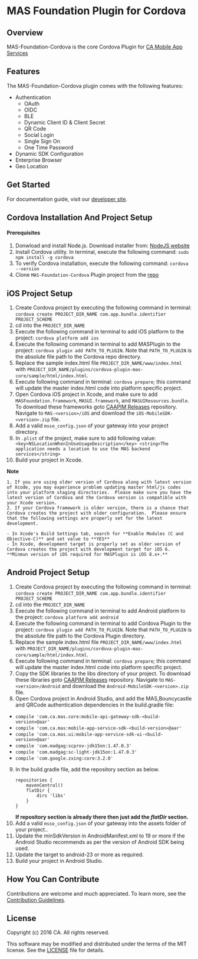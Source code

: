 # MAS Foundation Plugin for Cordova
## Overview
MAS-Foundation-Cordova is the core Cordova Plugin for [CA Mobile App Services][mas.ca.com]

## Features
The MAS-Foundation-Cordova plugin comes with the following features:
- Authentication
    + OAuth
    + OIDC
    + BLE
    + Dynamic Client ID & Client Secret
    + QR Code
    + Social Login
    + Single Sign On
    + One Time Password
- Dynamic SDK Configuration
- Enterprise Browser
- Geo Location

## Get Started

For documentation guide, visit our [developer site][docs].

## Cordova Installation And Project Setup ##
#### Prerequisites

1. Donwload and install Node.js. Download installer from: [NodeJS website][nodejs]
2. Install Cordova utility.  In terminal, execute the following command: ```sudo npm install -g cordova```
3. To verify Cordova installation, execute the following command: ```cordova --version```
4. Clone `MAS-Foundation-Cordova` Plugin project from the [repo][cordova-repo]


## iOS Project Setup

1. Create Cordova project by executing the following command in terminal: ```cordova create PROJECT_DIR_NAME com.app.bundle.identifier PROJECT_SCHEME```
2. cd into the ```PROJECT_DIR_NAME```
3. Execute the following command in terminal to add iOS platform to the project: ```cordova platform add ios```
4. Execute the following command in terminal to add MASPlugin to the project: ```cordova plugin add PATH_TO_PLUGIN```.  Note that ```PATH_TO_PLUGIN``` is the absolute file path to the Cordova repo directory.
5. Replace the sample index.html file ```PROJECT_DIR_NAME/www/index.html``` with ```PROJECT_DIR_NAME/plugins/cordova-plugin-mas-core/sample/html/index.html```.
6. Execute following command in terminal: ```cordova prepare```; this command will update the master index.html code into platform specific project.
7. Open Cordova iOS project in Xcode, and make sure to add ```MASFoundation.framework```, ```MASUI.framework```, and ```MASUIResources.bundle```.  To download these frameworks goto [CAAPIM Releases][releases] repository. Navigate to ```MAS-<version>/iOS``` and download the ```iOS-MobileSDK-<version>.zip``` file. 
8. Add a valid ```msso_config.json``` of your gateway into your project directory.
9. In ```.plist``` of the project, make sure to add following value: ```    <key>NSLocationWhenInUseUsageDescription</key>
    <string>The application needs a location to use the MAS backend services</string>```
10. Build your project in Xcode.

**Note**
```
1. If you are using older version of Cordova along with latest version of Xcode, you may experience problem updating master html/js codes into your platform staging directories.  Please make sure you have the latest version of Cordova and the Cordova version is compatible with your Xcode version.
2. If your Cordova framework is older version, there is a chance that Cordova creates the project with older configuration.  Please ensure that the following settings are properly set for the latest development.

- In Xcode's Build Settings tab, search for **Enable Modules (C and Objective-C)** and set value to **YES**
- In Xcode, development target is properly set as older version of Cordova creates the project with development target for iOS 6. **Minmun version of iOS required for MASPlugin is iOS 8.x+.**
```

## Android Project Setup
1. Create Cordova project by executing the following command in terminal: ```cordova create PROJECT_DIR_NAME com.app.bundle.identifier PROJECT_SCHEME```
2. cd into the ```PROJECT_DIR_NAME```
3. Execute the following command in terminal to add Android platform to the project: ```cordova platform add android```
4. Execute the following command in terminal to add Cordova Plugin to the project: ```cordova plugin add PATH_TO_PLUGIN```.  Note that ```PATH_TO_PLUGIN``` is the absolute file path to the Cordova Plugin directory.
5. Replace the sample index.html file ```PROJECT_DIR_NAME/www/index.html``` with ```PROJECT_DIR_NAME/plugins/cordova-plugin-mas-core/sample/html/index.html```.
6. Execute following command in terminal: ```cordova prepare```; this command will update the master index.html code into platform specific project.
7. Copy the SDK libraries to the libs directory of your project. To download these libraries goto [CAAPIM Releases][releases] repository. Navigate to ```MAS-<version>/Android``` and download the ```Android-MobileSDK-<version>.zip``` file.
8. Open Cordova project in Android Studio, and add the MAS,Bouncycastle and QRCode authentication dependencies in the build.gradle file:
 - ```compile 'com.ca.mas.core:mobile-api-gateway-sdk-<build-version>@aar'```
 - ```compile 'com.ca.mas:mobile-app-service-sdk-<build-version>@aar'```
 - ```compile 'com.ca.mas.ui:mobile-app-service-sdk-ui-<build-version>@aar'```
 - ```compile 'com.madgag:scprov-jdk15on:1.47.0.3'```
 - ```compile 'com.madgag:sc-light-jdk15on:1.47.0.3'```
 - ```compile 'com.google.zxing:core:3.2.0'```
9. In the build.gradle file, add the repository section as below.
    ```
    repositories {
        mavenCentral()
        flatDir {
            dirs 'libs'
        }
    }
    ```
    **If repository section is already there then just add the _flatDir_ section.** 
10. Add a valid ```msso_config.json``` of your gateway into the assets folder of your project..
10. Update the minSdkVersion in AndroidManifest.xml to 19 or more if the Android Studio recommends as per the version of Android SDK being used.
11. Update the target to android-23 or more as required.
12. Build your project in Android Studio.
 
## How You Can Contribute
Contributions are welcome and much appreciated. To learn more, see the [Contribution Guidelines][contributing].

## License
Copyright (c) 2016 CA. All rights reserved.

This software may be modified and distributed under the terms
of the MIT license. See the [LICENSE][license-link] file for details.


[nodejs]: https://nodejs.org
[cordova-repo]: https://github.com/CAAPIM/MAS-Foundation-Cordova
[releases]: https://github.com/CAAPIM/Releases
[mas.ca.com]: http://mas.ca.com/
[docs]: http://mas.ca.com/docs/
 [contributing]: /CONTRIBUTING.md
 [license-link]: /LICENSE